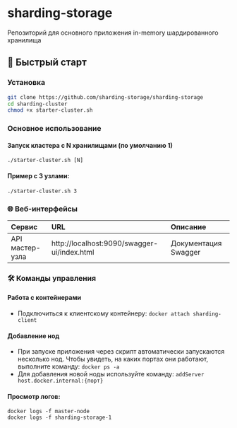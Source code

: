 # sharding-storage

Репозиторий для основного приложения in-memory шардированного хранилища

## 🚀 Быстрый старт

### Установка

```bash
git clone https://github.com/sharding-storage/sharding-storage
cd sharding-cluster
chmod +x starter-cluster.sh
```

### Основное использование

#### Запуск кластера с N хранилищами (по умолчанию 1)

``` ./starter-cluster.sh [N] ```

#### Пример с 3 узлами:

```./starter-cluster.sh 3```

### 🌐 Веб-интерфейсы

| Сервис          | URL                                         | Описание             |
|:----------------|:--------------------------------------------|:---------------------|
| API мастер-узла | http://localhost:9090/swagger-ui/index.html | Документация Swagger |

### 🛠 Команды управления

#### Работа с контейнерами

- Подключиться к клиентскому контейнеру:
```docker attach sharding-client```

#### Добавление нод

- При запуске приложения через скрипт автоматически запускаются несколько нод.
  Чтобы увидеть, на каких портах они работают, выполните команду:
```docker ps -a``` 
- Для добавления новой ноды используйте команду:
```addServer host.docker.internal:{порт}```

#### Просмотр логов:

```
docker logs -f master-node
docker logs -f sharding-storage-1
```
